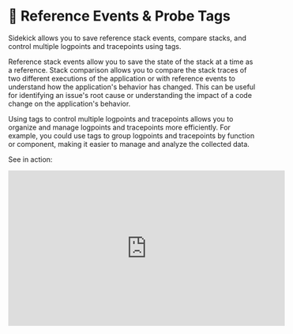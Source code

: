 # 💾 Reference Events & Probe Tags

Sidekick allows you to save reference stack events,  compare stacks, and control multiple logpoints and tracepoints using tags.

Reference stack events allow you to save the state of the stack at a time as a reference. Stack comparison allows you to compare the stack traces of two different executions of the application or with reference events to understand how the application's behavior has changed. This can be useful for identifying an issue's root cause or understanding the impact of a code change on the application's behavior.

Using tags to control multiple logpoints and tracepoints allows you to organize and manage logpoints and tracepoints more efficiently. For example, you could use tags to group logpoints and tracepoints by function or component, making it easier to manage and analyze the collected data.

See in action:

<iframe width="560" height="315" src="https://www.youtube.com/embed/-ngKDgR74QE" title="YouTube video player" frameborder="0" allow="accelerometer; autoplay; clipboard-write; encrypted-media; gyroscope; picture-in-picture; web-share" allowfullscreen></iframe>
